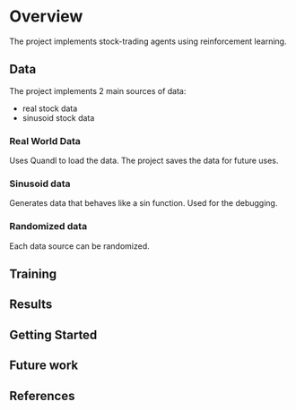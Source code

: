 # Overview

The project implements stock-trading agents using reinforcement learning.

## Data

The project implements 2 main sources of data:
 - real stock data 
 - sinusoid stock data

### Real World Data

Uses Quandl to load the data. The project saves the data for future uses.

### Sinusoid data

Generates data that behaves like a sin function. Used for the debugging.

### Randomized data

Each data source can be randomized.

## Training

## Results

## Getting Started

## Future work

## References